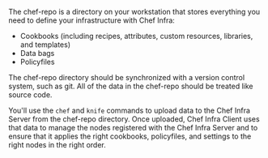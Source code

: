 The chef-repo is a directory on your workstation that stores everything
you need to define your infrastructure with Chef Infra:

-   Cookbooks (including recipes, attributes, custom resources,
    libraries, and templates)
-   Data bags
-   Policyfiles

The chef-repo directory should be synchronized with a version control
system, such as git. All of the data in the chef-repo should be treated
like source code.

You'll use the `chef` and `knife` commands to upload data to the Chef
Infra Server from the chef-repo directory. Once uploaded, Chef Infra
Client uses that data to manage the nodes registered with the Chef Infra
Server and to ensure that it applies the right cookbooks, policyfiles,
and settings to the right nodes in the right order.